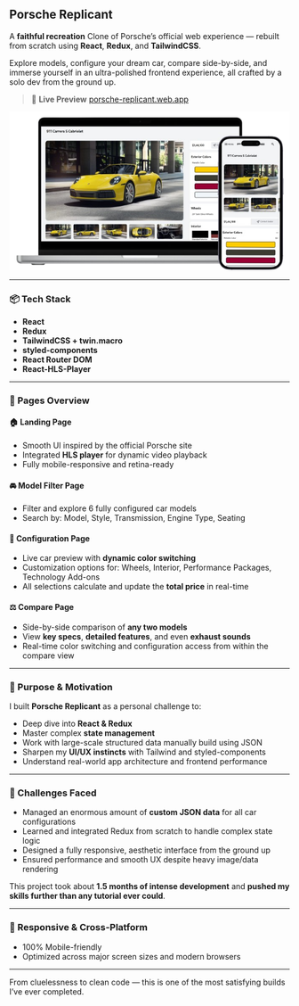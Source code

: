 ## Porsche Replicant

A **faithful recreation** Clone of Porsche’s official web experience — rebuilt from scratch using **React**, **Redux**, and **TailwindCSS**.

Explore models, configure your dream car, compare side-by-side, and immerse yourself in an ultra-polished frontend experience, all crafted by a solo dev from the ground up.

> 🏁 **Live Preview**
> [porsche-replicant.web.app](https://porsche-replicant.web.app)

[![Porsche Replicant – Full Demo](https://raw.githubusercontent.com/samay15jan/Portfolio/db5d993da4b7509f50c16ed781ed317a697b1877/src/assets/projects/Porsche_Replicant.png)](https://youtu.be/722MIdHF72I?feature=shared)

---

### 📦 Tech Stack

* **React**
* **Redux**
* **TailwindCSS + twin.macro**
* **styled-components**
* **React Router DOM**
* **React-HLS-Player**

---

### 🧭 Pages Overview

#### 🏠 Landing Page

* Smooth UI inspired by the official Porsche site
* Integrated **HLS player** for dynamic video playback
* Fully mobile-responsive and retina-ready

#### 🚘 Model Filter Page

* Filter and explore 6 fully configured car models
* Search by: Model, Style, Transmission, Engine Type, Seating

#### 🎨 Configuration Page

* Live car preview with **dynamic color switching**
* Customization options for: Wheels, Interior, Performance Packages, Technology Add-ons
* All selections calculate and update the **total price** in real-time

#### ⚖️ Compare Page

* Side-by-side comparison of **any two models**
* View **key specs**, **detailed features**, and even **exhaust sounds**
* Real-time color switching and configuration access from within the compare view

---

### 🎯 Purpose & Motivation

I built **Porsche Replicant** as a personal challenge to:

* Deep dive into **React & Redux**
* Master complex **state management**
* Work with large-scale structured data manually build using JSON
* Sharpen my **UI/UX instincts** with Tailwind and styled-components
* Understand real-world app architecture and frontend performance

---

### 🚧 Challenges Faced

* Managed an enormous amount of **custom JSON data** for all car configurations
* Learned and integrated Redux from scratch to handle complex state logic
* Designed a fully responsive, aesthetic interface from the ground up
* Ensured performance and smooth UX despite heavy image/data rendering

This project took about **1.5 months of intense development** and **pushed my skills further than any tutorial ever could**. 

---

### 📱 Responsive & Cross-Platform

* 100% Mobile-friendly
* Optimized across major screen sizes and modern browsers

---

From cluelessness to clean code — this is one of the most satisfying builds I’ve ever completed.
